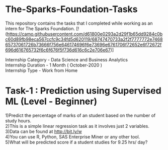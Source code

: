 # The-Sparks-Foundation-Tasks
This repository contains the tasks that I completed while working as an intern for The Sparks Foundation.                           [!(https://camo.githubusercontent.com/d61800e0293a2d29f1b65dd9284c0bc60d89fb98eca567ccfc9c34fd5d620119/68747470733a2f2f7777772e746865737061726b73666f756e646174696f6e73696e6761706f72652e6f72672f696d616765732f6c6f676f5f736d616c6c2e706e67)]
 
Internship Category - Data Science and Business Analytics                                                                                                                        
Internship Duration - 1 Month ( October-2020 )                         
Internship Type - Work from Home                                

  


# Task-1 : Prediction using Supervised ML (Level - Beginner)
 
 1)Predict the percentage of marks of an student based on the number of study hours.          
 2)This is a simple linear regression task as it involves just 2 variables.          
 3)Data can be found at http://bit.ly/w            
 4)You can use R, Python, SAS Enterprise Miner or any other tool.              
 5)What will be predicted score if a student studies for 9.25 hrs/ day?              
